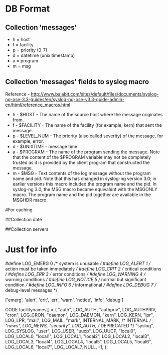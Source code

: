 DB Format
=========

Collection 'messages'
---------------------

* h = host
* f = facility
* p = priority (0-7)
* d = datetime (unix timestamp)
* a = program
* m = msg

Collection 'messages' fields to syslog macro
--------------------------------------------

Reference - http://www.balabit.com/sites/default/files/documents/syslog-ng-ose-3.3-guides/en/syslog-ng-ose-v3.3-guide-admin-en/html/reference_macros.html

* h - $HOST      - The name of the source host where the message originates from.
* f - $FACILITY  - The name of the facility (for example, kern) that sent the message.
* p - $LEVEL_NUM - The priority (also called severity) of the message, for example, error.
* d - $UNIXTIME  - message time
* a - $PROGRAM   - The name of the program sending the message.
                   Note that the content of the $PROGRAM variable may not be completely trusted as it is provided
                   by the client program that constructed the message.
* m - $MSG       - Text contents of the log message without the program name and pid.
                   Note that this has changed in syslog-ng version 3.0; in earlier versions this macro included the
                   program name and the pid. In syslog-ng 3.0, the MSG macro became equivalent with the MSGONLY macro.
                   The program name and the pid together are available in the MSGHDR macro.


#For caching

##Collection date

##Collection servers

# Just for info
#define LOG_EMERG       0       /* system is unusable */
#define LOG_ALERT       1       /* action must be taken immediately */
#define LOG_CRIT        2       /* critical conditions */
#define LOG_ERR         3       /* error conditions */
#define LOG_WARNING     4       /* warning conditions */
#define LOG_NOTICE      5       /* normal but significant condition */
#define LOG_INFO        6       /* informational */
#define LOG_DEBUG       7       /* debug-level messages */

['emerg', 'alert', 'crit', 'err', 'warn', 'notice', 'info', 'debug']

CODE facilitynames[] = {
	"auth",		LOG_AUTH,
	"authpriv",	LOG_AUTHPRIV,
	"cron", 	LOG_CRON,
	"daemon",	LOG_DAEMON,
	"kern",		LOG_KERN,
	"lpr",		LOG_LPR,
	"mail",		LOG_MAIL,
	"mark", 	INTERNAL_MARK,		/* INTERNAL */
	"news",		LOG_NEWS,
	"security",	LOG_AUTH,		/* DEPRECATED */
	"syslog",	LOG_SYSLOG,
	"user",		LOG_USER,
	"uucp",		LOG_UUCP,
	"local0",	LOG_LOCAL0,
	"local1",	LOG_LOCAL1,
	"local2",	LOG_LOCAL2,
	"local3",	LOG_LOCAL3,
	"local4",	LOG_LOCAL4,
	"local5",	LOG_LOCAL5,
	"local6",	LOG_LOCAL6,
	"local7",	LOG_LOCAL7,
	NULL,		-1,
};